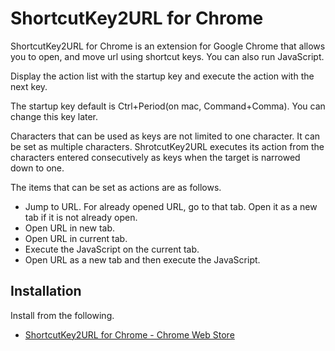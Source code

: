 # ShortcutKey2URL for Chrome

ShortcutKey2URL for Chrome is an extension for Google Chrome that allows you to open, and move url using shortcut keys. You can also run JavaScript.

Display the action list with the startup key and execute the action with the next key.

The startup key default is Ctrl+Period(on mac, Command+Comma). You can change this key later. 

Characters that can be used as keys are not limited to one character. It can be set as multiple characters. ShrotcutKey2URL executes its action from the characters entered consecutively as keys when the target is narrowed down to one.

The items that can be set as actions are as follows.

* Jump to URL. For already opened URL, go to that tab. Open it as a new tab if it is not already open.
* Open URL in new tab.
* Open URL in current tab.
* Execute the JavaScript on the current tab.
* Open URL as a new tab and then execute the JavaScript.

## Installation

Install from the following.

* [ShortcutKey2URL for Chrome - Chrome Web Store](https://chrome.google.com/webstore/detail/shortcutkey2url-for-chrom/hfohmffbfcobmhfgpkbcjjaijmfplcdg "ShortcutKey2URL for Chrome - Chrome Web Store")
